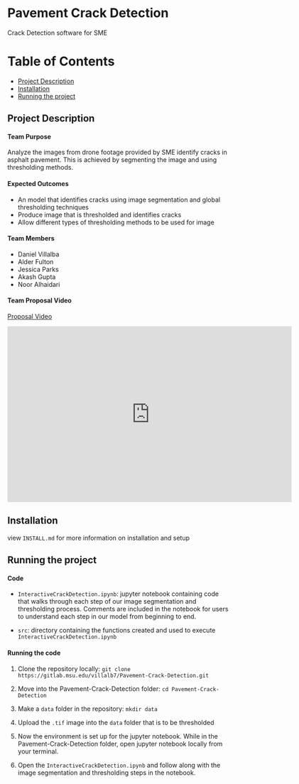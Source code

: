 # Pavement Crack Detection

Crack Detection software for SME

# Table of Contents
* [Project Description](#project-description)
* [Installation](#installation)
* [Running the project](#running-the-project)



## Project Description

#### Team Purpose

Analyze the images from drone footage provided by SME identify cracks in asphalt pavement. This is achieved by segmenting the image and using thresholding methods.

#### Expected Outcomes

- An model that identifies cracks using image segmentation and global thresholding techniques
- Produce image that is thresholded and identifies cracks
- Allow different types of thresholding methods to be used for image

#### Team Members

- Daniel Villalba
- Alder Fulton
- Jessica Parks
- Akash Gupta
- Noor Alhaidari

#### Team Proposal Video

[Proposal Video](https://mediaspace.msu.edu/media/SME_Proposal_Video/1_zyp7lfsq)

<iframe id="kaltura_player" src="https://cdnapisec.kaltura.com/p/811482/sp/81148200/embedIframeJs/uiconf_id/27551951/partner_id/811482?iframeembed=true&playerId=kaltura_player&entry_id=1_zyp7lfsq&flashvars[streamerType]=auto&amp;flashvars[localizationCode]=en&amp;flashvars[leadWithHTML5]=true&amp;flashvars[sideBarContainer.plugin]=true&amp;flashvars[sideBarContainer.position]=left&amp;flashvars[sideBarContainer.clickToClose]=true&amp;flashvars[chapters.plugin]=true&amp;flashvars[chapters.layout]=vertical&amp;flashvars[chapters.thumbnailRotator]=false&amp;flashvars[streamSelector.plugin]=true&amp;flashvars[EmbedPlayer.SpinnerTarget]=videoHolder&amp;flashvars[dualScreen.plugin]=true&amp;flashvars[hotspots.plugin]=1&amp;flashvars[Kaltura.addCrossoriginToIframe]=true&amp;&wid=1_kdkj3z0c" width="640" height="396" allowfullscreen webkitallowfullscreen mozAllowFullScreen allow="autoplay *; fullscreen *; encrypted-media *" sandbox="allow-downloads allow-forms allow-same-origin allow-scripts allow-top-navigation allow-pointer-lock allow-popups allow-modals allow-orientation-lock allow-popups-to-escape-sandbox allow-presentation allow-top-navigation-by-user-activation" frameborder="0" title="SME_Proposal_Video"></iframe>



## Installation

view `INSTALL.md` for more information on installation and setup



## Running the project

#### Code

* `InteractiveCrackDetection.ipynb`: jupyter notebook containing code that walks through each step of our image segmentation and thresholding process. Comments are included in the notebook for users to understand each step in our model from beginning to end. 

* `src`: directory containing the functions created and used to execute `InteractiveCrackDetection.ipynb`

#### Running the code

1. Clone the repository locally: `git clone https://gitlab.msu.edu/villalb7/Pavement-Crack-Detection.git`

2. Move into the Pavement-Crack-Detection folder: `cd Pavement-Crack-Detection`

3. Make a `data` folder in the repository: `mkdir data`

4. Upload the `.tif` image into the `data` folder that is to be thresholded

5. Now the environment is set up for the jupyter notebook. While in the Pavement-Crack-Detection folder, open jupyter notebook locally from your terminal.

6. Open the `InteractiveCrackDetection.ipynb` and follow along with the image segmentation and thresholding steps in the notebook.